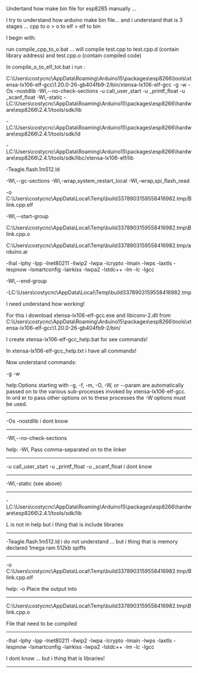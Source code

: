 Undertand how make bin file for esp8285 manually ... 

I try to understand how arduino make bin file... and i understand that is 3 stages ... cpp to o > o to elf > elf to bin

I begin with:

run compile_cpp_to_o.bat ... will compile test.cpp to test.cpp.d (contain library address) and test.cpp.o  (contain compiled code)

In compile_o_to_elf_tot.bat i run :

C:\Users\costycnc\AppData\Roaming\Arduino15\packages\esp8266\tools\xtensa-lx106-elf-gcc\1.20.0-26-gb404fb9-2/bin/xtensa-lx106-elf-gcc 
-g -w 
-Os -nostdlib 
-Wl,--no-check-sections 
-u call_user_start 
-u _printf_float 
-u _scanf_float 
-Wl,-static 
-LC:\Users\costycnc\AppData\Roaming\Arduino15\packages\esp8266\hardware\esp8266\2.4.1/tools/sdk/lib 

-LC:\Users\costycnc\AppData\Roaming\Arduino15\packages\esp8266\hardware\esp8266\2.4.1/tools/sdk/ld 

-LC:\Users\costycnc\AppData\Roaming\Arduino15\packages\esp8266\hardware\esp8266\2.4.1/tools/sdk/libc/xtensa-lx106-elf/lib 

-Teagle.flash.1m512.ld 

-Wl,--gc-sections 
-Wl,-wrap,system_restart_local 
-Wl,-wrap,spi_flash_read 

-o C:\Users\costycnc\AppData\Local\Temp\build3378903159558416982.tmp/Blink.cpp.elf 

-Wl,--start-group

 C:\Users\costycnc\AppData\Local\Temp\build3378903159558416982.tmp\Blink.cpp.o 

C:\Users\costycnc\AppData\Local\Temp\build3378903159558416982.tmp/arduino.ar 

-lhal -lphy -lpp -lnet80211 -llwip2 -lwpa -lcrypto -lmain -lwps -laxtls -lespnow -lsmartconfig -lairkiss -lwpa2 -lstdc++ -lm -lc -lgcc 

-Wl,--end-group 

-LC:\Users\costycnc\AppData\Local\Temp\build3378903159558416982.tmp

I need understand how working!

For this i download xtensa-lx106-elf-gcc.exe and libiconv-2.dll from C:\Users\costycnc\AppData\Roaming\Arduino15\packages\esp8266\tools\xtensa-lx106-elf-gcc\1.20.0-26-gb404fb9-2/bin/

I create xtensa-lx106-elf-gcc_help.bat for see commands!

In xtensa-lx106-elf-gcc_help.txt i have all commands!

Now understand commands:

 -g -w

help:Options starting with -g, -f, -m, -O, -W, or --param are automatically
 passed on to the various sub-processes invoked by xtensa-lx106-elf-gcc.  In ord
er to pass
 other options on to these processes the -W<letter> options must be used.

-------------------------------------------------------

-Os -nostdlib i dont know

-----------------------------------------------------
-Wl,--no-check-sections  

help: 
  -Wl,<options>  Pass comma-separated <options> on to the linker

----------------------------------------------------------

-u call_user_start -u _printf_float -u _scanf_float i dont know

----------------------------------------------------------------

-Wl,-static (see above)

----------------------------------------------------------------

-LC:\Users\costycnc\AppData\Roaming\Arduino15\packages\esp8266\hardware\esp8266\2.4.1/tools/sdk/lib

L is not in help but i thing that is include libraries
 
----------------------------------------------------------------

-Teagle.flash.1m512.ld i do not understand ... but i thing that is memory declared 1mega ram 512kb spiffs

----------------------------------------------------------------

-o C:\Users\costycnc\AppData\Local\Temp\build3378903159558416982.tmp/Blink.cpp.elf 

help: -o <file>   Place the output into <file>

----------------------------------------------------------------

 C:\Users\costycnc\AppData\Local\Temp\build3378903159558416982.tmp\Blink.cpp.o 

File that need to be compiled

----------------------------------------------------------------

-lhal -lphy -lpp -lnet80211 -llwip2 -lwpa -lcrypto -lmain -lwps -laxtls -lespnow -lsmartconfig -lairkiss -lwpa2 -lstdc++ -lm -lc -lgcc

I dont know ... but i thing that is libraries!

---------------------------------------------------------------

